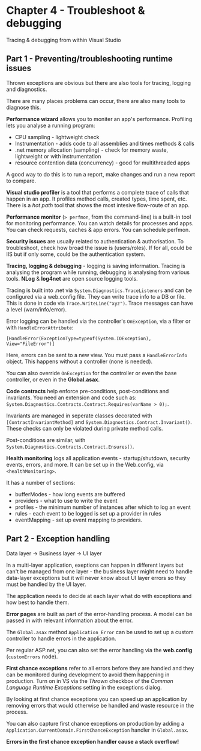 ﻿# Chapter 4 - Troubleshoot & debugging

Tracing & debugging from within Visual Studio

## Part 1 - Preventing/troubleshooting runtime issues

Thrown exceptions are obvious but there are also tools for tracing, logging and diagnostics.

There are many places problems can occur, there are also many tools to diagnose this.

**Performance wizard** allows you to moniter an app's performance. Profiling lets you analyse a running program:

* CPU sampling - lightweight check
* Instrumentation - adds code to all assemblies and times methods & calls
* .net memory allocation (sampling) - check for memory waste, lightweight or with instrumentation
* resource contention data (concurrency) - good for multithreaded apps

A good way to do this is to run a report, make changes and run a new report to compare.

**Visual studio profiler** is a tool that performs a complete trace of calls that happen in an app. It profiles method calls, created types, time spent, etc. There is a *hot path* tool that shows the most intesive flow-route of an app.

**Performance monitor** (`> perfmon`, from the command-line) is a built-in tool for monitoring performance. You can watch details for processes and apps. You can check requests, caches & app errors. You can schedule perfmon.

**Security issues** are usually related to authentication & authorisation. To troubleshoot, check how broad the issue is (users/roles). If for all, could be IIS but if only some, could be the authentication system.

**Tracing, logging & debugging** - logging is saving information. Tracing is analysing the program while running, debugging is analysing from various tools. **NLog** & **log4net** are open source logging tools.

Tracing is built into .net via `System.Diagnostics.TraceListeners` and can be configured via a web.config file. They can write trace info to a DB or file. This is done in code via `Trace.WriteLine("xyz")`. Trace messages can have a level (warn/info/error).

Error logging can be handled via the controller's `OnException`, via a filter or with `HandleErrorAttribute`:

`[HandleError(ExceptionType=typeof(System.IOException), View="FileError")]`

Here, errors can be sent to a new view. You must pass a `HandleErrorInfo` object. This happens without a controller (none is needed).

You can also override `OnException` for the controller or even the base controller, or even in the **Global.asax**.

**Code contracts** help enforce pre-conditions, post-conditions and invariants. You need an extension and code such as: `System.Diagnostics.Contracts.Contract.Requires(varName > 0);`.

Invariants are managed in seperate classes decorated with `[ContractInvariantMethod]` and `System.Diagnostics.Contract.Invariant()`. These checks can only be violated during private method calls.

Post-conditions are similar, with `System.Diagnostics.Contracts.Contract.Ensures()`.

**Health monitoring** logs all application events - startup/shutdown, security events, errors, and more. It can be set up in the Web.config, via `<healthMonitoring>`.

It has a number of sections:

* bufferModes - how long events are buffered
* providers - what to use to write the event
* profiles - the minimum number of instances after which to log an event
* rules - each event to be logged is set up a provider in rules
* eventMapping - set up event mapping to providers.


## Part 2 - Exception handling

Data layer -> Business layer -> UI layer

In a multi-layer application, exeptions can happen in different layers but can't be managed from one layer - the business layer might need to handle data-layer exceptions but it will never know about UI layer errors so they must be handled by the UI layer.

The application needs to decide at each layer what do with exceptions and how best to handle them.

**Error pages** are built as part of the error-handling process. A model can be passed in with relevant information about the error.

The `Global.asax` method `Application_Error` can be used to set up a custom controller to handle errors in the application.

Per regular ASP.net, you can also set the error handling via the **web.config** (`customErrors` node).

**First chance exceptions** refer to all errors before they are handled and they can be monitored during development to avoid them happening in production. Turn on in VS via the *Thrown* checkbox of the *Common Language Runtime Exceptions* setting in the exceptions dialog.

By looking at first chance exceptions you can speed up an application by removing errors that would otherwise be handled and waste resource in the process.

You can also capture first chance exceptions on production by adding a `Application.CurrentDomain.FirstChanceException` handler in `Global.asax`.

**Errors in the first chance exception handler cause a stack overflow!**

